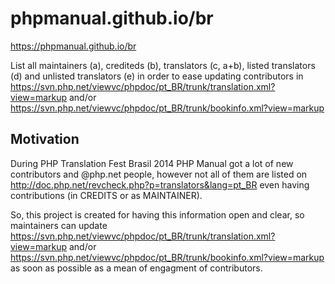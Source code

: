 # phpmanual.github.io/br

<https://phpmanual.github.io/br>

List all maintainers (a), crediteds (b), translators (c, a+b), listed translators (d) and unlisted translators (e) in order to ease updating contributors in <https://svn.php.net/viewvc/phpdoc/pt_BR/trunk/translation.xml?view=markup> and/or <https://svn.php.net/viewvc/phpdoc/pt_BR/trunk/bookinfo.xml?view=markup>

## Motivation

During PHP Translation Fest Brasil 2014 PHP Manual got a lot of new contributors and @php.net people, however not all of them are listed on <http://doc.php.net/revcheck.php?p=translators&lang=pt_BR> even having contributions (in CREDITS or as MAINTAINER).

So, this project is created for having this information open and clear, so maintainers can update <https://svn.php.net/viewvc/phpdoc/pt_BR/trunk/translation.xml?view=markup> and/or <https://svn.php.net/viewvc/phpdoc/pt_BR/trunk/bookinfo.xml?view=markup> as soon as possible as a mean of engagment of contributors.

